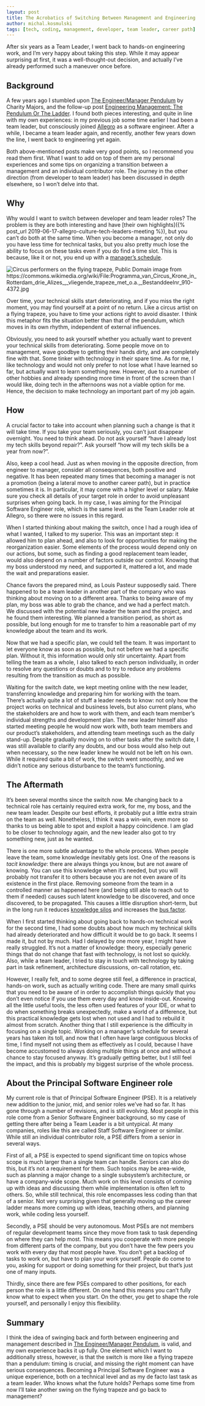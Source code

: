 ```yaml
---
layout: post
title: The Acrobatics of Switching Between Management and Engineering
author: michal.kosmulski
tags: [tech, coding, management, developer, team leader, career path]
---
```

After six years as a Team Leader, I went back to hands-on engineering work, and I’m very happy about taking
this step. While it may appear surprising at first, it was a well-thought-out decision, and actually I’ve already
performed such a maneuver once before.

## Background

A few years ago I stumbled upon [The Engineer/Manager Pendulum](https://charity.wtf/2017/05/11/the-engineer-manager-pendulum/)
by Charity Majors, and the follow-up post [Engineering Management: The Pendulum Or The Ladder](https://charity.wtf/2019/01/04/engineering-management-the-pendulum-or-the-ladder/).
I found both pieces interesting, and quite in line with my own experiences: in my previous job some time earlier I
had been a team leader, but consciously joined [Allegro](https://allegro.tech) as a software engineer. After a while, I
became a team leader again, and recently, another few years down the line, I went back to engineering yet again.

Both above-mentioned posts make very good points, so I recommend you read them first. What I want to add on top of
them are my personal experiences and some tips on organizing a transition between a management and an individual
contributor role. The journey in the other direction (from developer to team leader) has been discussed in depth
elsewhere, so I won’t delve into that.

## Why

Why would I want to switch between developer and team leader roles? The problem is they are both interesting and have
[their own highlights]({% post_url 2019-06-17-allegro-culture-tech-leaders-meeting %}), but you can’t do both at the
same time. When you become a manager, not only do you have less time for technical tasks, but you also pretty much
lose the ability to focus on these tasks even if you do find a time slot. This is because, like it or not, you end
up with a [manager’s schedule](http://www.paulgraham.com/makersschedule.html).

<img src="/img/articles/2023-06-21-management-engineering-acrobatics/flying-trapeze-performers.jpg"
     alt ="Circus performers on the flying trapeze, Public Domain image from https://commons.wikimedia.org/wiki/File:Programma_van_Circus_Krone_in_Rotterdam_drie_Alizes_,_vliegende_trapeze_met_o.a.,_Bestanddeelnr_910-4372.jpg"
     class="small-image"/>

Over time, your technical skills start deteriorating, and if you miss the right moment, you may find yourself at
a point of no return. Like a circus artist on a flying trapeze, you have to time your actions right to avoid
disaster. I think this metaphor fits the situation better than that of the pendulum, which moves in its own rhythm,
independent of external influences.

Obviously, you need to ask yourself whether you actually want to prevent your technical skills from deteriorating. Some
people move on to management, wave goodbye to getting their hands dirty, and are completely fine with that. Some tinker
with technology in their spare time. As for me, I like technology and would not only prefer to not lose what I have
learned so far, but actually want to learn something new. However, due to a number of other hobbies and already
spending more time in front of the screen than I would like, doing tech in the afternoons was not a viable option for
me. Hence, the decision to make technology an important part of my job again.

## How

A crucial factor to take into account when planning such a change is that it will take time. If you take your
team seriously, you can’t just disappear overnight. You need to think ahead. Do not ask yourself “have I already
lost my tech skills beyond repair?”. Ask yourself “how will my tech skills be a year from now?”.

Also, keep a cool head. Just as when moving in the opposite direction, from engineer to manager, consider all
consequences, both positive and negative. It has been repeated many times that becoming a manager is not a promotion
(being a lateral move to another career path), but in practice sometimes it is. In particular, it may come with a
higher level or salary. Make sure you check all details of your target role in order to avoid unpleasant surprises when
going back. In my case, I was aiming for the Principal Software Engineer role, which is the same level as the Team
Leader role at Allegro, so there were no issues in this regard.

When I started thinking about making the switch, once I had a rough idea of what I wanted, I talked to my superior.
This was an important step: it allowed him to plan ahead, and also to look for opportunities for making the
reorganization easier. Some elements of the process would depend only on our actions, but some, such as finding a good
replacement team leader, would also depend on a number of factors outside our control. Knowing that my boss understood
my need, and supported it, mattered a lot, and made the wait and preparations easier.

Chance favors the prepared mind, as Louis Pasteur supposedly said. There happened to be a team leader in
another part of the company who was thinking about moving on to a different area. Thanks to being aware of my plan,
my boss was able to grab the chance, and we had a perfect match. We discussed with the potential new leader the team
and the project, and he found them interesting. We planned a transition period, as short as possible, but long enough
for me to transfer to him a reasonable part of my knowledge about the team and its work.

Now that we had a specific plan, we could tell the team. It was important to let everyone know as soon as possible, but
not before we had a specific plan. Without it, this information would only stir uncertainty. Apart
from telling the team as a whole, I also talked to each person individually, in order to resolve any questions or doubts
and to try to reduce any problems resulting from the transition as much as possible.

Waiting for the switch date, we kept meeting online with the new leader, transferring knowledge and preparing him for
working with the team. There’s actually quite a lot of stuff a leader needs to know: not only how the project
works on technical and business levels, but also current plans, who the stakeholders are and how to work with them,
and each team member’s individual strengths and development plan. The new leader himself also started meeting
people he would now work with, both team members and our product’s stakeholders, and attending team meetings such as
the daily stand-up. Despite gradually moving on to other tasks after the switch date, I was still available to clarify
any doubts, and our boss would also help out when necessary, so the new leader knew he would not be left on his own.
While it required quite a bit of work, the switch went smoothly, and we didn’t notice any serious disturbance to the
team’s functioning.

## The Aftermath

It’s been several months since the switch now. Me changing back to a technical role has certainly required extra work,
for me, my boss, and the new team leader. Despite our best efforts, it probably put a little extra strain on the team as
well. Nonetheless, I think it was a win-win, even more so thanks to us being able to spot and exploit a happy
coincidence. I am glad to be closer to technology again, and the new leader also got to try something new, just as he
wanted.

There is one more subtle advantage to the whole process. When people leave the team, some knowledge inevitably gets
lost. One of the reasons is _tacit knowledge_: there are always things you know, but are not aware of knowing. You can
use this knowledge when it’s needed, but you will probably not transfer it to others because you are not even aware of
its existence in the first place. Removing someone from the team in a controlled manner as happened here (and being
still able to reach out to them if needed) causes such latent knowledge to be discovered, and once discovered, to be
propagated. This causes a little disruption short-term, but in the long run it reduces
[knowledge silos](https://en.wikipedia.org/wiki/Information_silo) and increases the
[bus factor](https://en.wikipedia.org/wiki/Bus_factor).

When I first started thinking about going back to hands-on technical work for the second time, I had some doubts about
how much my technical skills had already deteriorated and how difficult it would be to go back. It seems I made it, but
not by much. Had I delayed by one more year, I might have really struggled. It’s not a matter of knowledge: theory,
especially generic things that do not change that fast with technology, is not lost so quickly. Also, while a team
leader, I tried to stay in touch with technology by taking part in task refinement, architecture discussions, on-call
rotation, etc.

However, I really felt, and to some degree still feel, a difference in practical, hands-on work, such as actually
writing code. There are many small quirks that you need to be aware of in order to accomplish things quickly that you
don’t even notice if you use them every day and know inside-out. Knowing all the little useful tools, the less often
used features of your IDE, or what to do when something breaks unexpectedly, make a world of a difference, but this
practical knowledge gets lost when not used and I had to rebuild it almost from scratch. Another thing that I still
experience is the difficulty in focusing on a single topic. Working on a manager’s schedule for several years has taken
its toll, and now that I often have large contiguous blocks of time, I find myself not using them as effectively as I
could, because I have become accustomed to always doing multiple things at once and without a chance to stay focused
anyway. It’s gradually getting better, but I still feel the impact, and this is probably my biggest surprise of the
whole process.

## About the Principal Software Engineer role

My current role is that of Principal Software Engineer (PSE). It is a relatively new addition to the junior, mid,
and senior roles we’ve had so far. It has gone through a number of revisions, and is still evolving. Most people in this
role come from a Senior Software Engineer background, so my case of getting there after being a Team Leader is a bit
untypical. At many companies, roles like this are called Staff Software Engineer or similar. While still an individual
contributor role, a PSE differs from a senior in several ways.

First of all, a PSE is expected to spend significant time on topics whose scope is much larger than a single team can
handle. Seniors can also do this, but it’s not a requirement for them. Such topics may be area-wide, such as planning a
major change to a single subsystem’s architecture, or have a company-wide scope. Much work on this level consists of
coming up with ideas and discussing them while implementation is often left to others. So, while still technical, this
role encompasses less coding than that of a senior. Not very surprising given that generally moving up the career ladder
means more coming up with ideas, teaching others, and planning work, while coding less yourself.

Secondly, a PSE should be very autonomous. Most PSEs are not members of regular development teams since they move from
task to task depending on where they can help most. This means you cooperate with more people from different parts of
the company, but you don’t have the few peers you work with every day that most people have. You don’t get a backlog
of tasks to work on, but have to plan your work yourself. People do come to you, asking for support or doing something
for their project, but that’s just one of many inputs.

Thirdly, since there are few PSEs compared to other positions, for each person the role is a little different. On one
hand this means you can’t fully know what to expect when you start. On the other, you get to shape the role yourself,
and personally I enjoy this flexibility.

## Summary

I think the idea of swinging back and forth between engineering and management described in
[The Engineer/Manager Pendulum](https://charity.wtf/2017/05/11/the-engineer-manager-pendulum/),
is valid, and my own experience backs it up fully. One element which I want to additionally stress, however, is that
the switch is more like a flying trapeze than a pendulum: timing is crucial, and missing the right moment can have
serious consequences. Becoming a Principal Software Engineer was a unique experience, both on a technical
level and as my de facto last task as a team leader. Who knows what the future holds? Perhaps some time from now I’ll
take another swing on the flying trapeze and go back to management?
